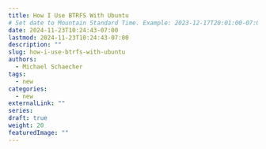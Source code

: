 ```yaml
---
title: How I Use BTRFS With Ubuntu
# Set date to Mountain Standard Time. Example: 2023-12-17T20:01:00-07:00
date: 2024-11-23T10:24:43-07:00
lastmod: 2024-11-23T10:24:43-07:00
description: ""
slug: how-i-use-btrfs-with-ubuntu
authors:
  - Michael Schaecher
tags:
  - new
categories:
  - new
externalLink: ""
series:
draft: true
weight: 20
featuredImage: ""
---
```



